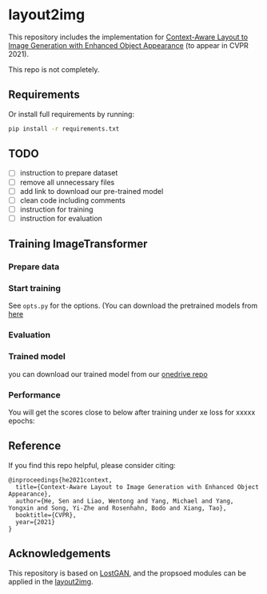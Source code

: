 # layout2img
This repository includes the implementation for [Context-Aware Layout to Image Generation with Enhanced Object Appearance](https://arxiv.org/abs/2004.14231) (to appear in CVPR 2021).

This repo is not completely.

## Requirements


Or install full requirements by running:
```bash
pip install -r requirements.txt
```

## TODO
- [ ] instruction to prepare dataset
- [ ] remove all unnecessary files
- [ ] add link to download our pre-trained model
- [ ] clean code including comments
- [ ] instruction for training
- [ ] instruction for evaluation

## Training ImageTransformer

### Prepare data


### Start training


See `opts.py` for the options. (You can download the pretrained models from [here]()


### Evaluation


### Trained model
you can download our trained model from our [onedrive repo]()

### Performance
You will get the scores close to below after training under xe loss for xxxxx epochs:

## Reference

If you find this repo helpful, please consider citing:

```
@inproceedings{he2021context,
  title={Context-Aware Layout to Image Generation with Enhanced Object Appearance},
  author={He, Sen and Liao, Wentong and Yang, Michael and Yang, Yongxin and Song, Yi-Zhe and Rosenhahn, Bodo and Xiang, Tao},
  booktitle={CVPR},
  year={2021}
}
```

## Acknowledgements

This repository is based on [LostGAN](https://github.com/WillSuen/LostGANs), and the propsoed modules can be applied in the [layout2img](https://github.com/zhaobozb/layout2im).
